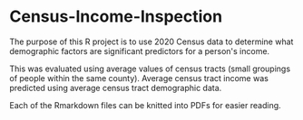 # Census-Income-Inspection

The purpose of this R project is to use 2020 Census data to determine what demographic factors are significant predictors for a person's income. 

This was evaluated using average values of census tracts (small groupings of people within the same county). Average census tract income was predicted using average census tract demographic data.

Each of the Rmarkdown files can be knitted into PDFs for easier reading.
